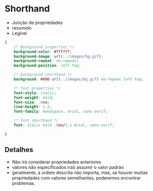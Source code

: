 # Shorthand

* Junção de propriedades
* resumido
* Legível

``` css
{
    /* Background properties */
    background-color: #ffffff;
    background-image: url(../images/bg.gif);
    background-repeat: no-repeat;
    background-position: left top;

    /* background shorthand */
    background: #000 url(../images/bg.gif) no-repeat left top;

    /* font properties */
    font-style: italic;
    font-weight: bold;
    font-size: .8em;
    line-height: 1.2;
    font-family: monospace, arial, sans-serif;

    /* font shorthand */
    font: italic bold .8em/1.2 Arial, sans-serif;

}

```

## Detalhes

* Não irá considerar propriedades anteriores
* valores não especificados iraõ assumir o valor padrão
* geralmente, a ordem descrita não importa, mas, se houver muitas propriedades com valores semelhantes, poderemos encontrar problemas.
